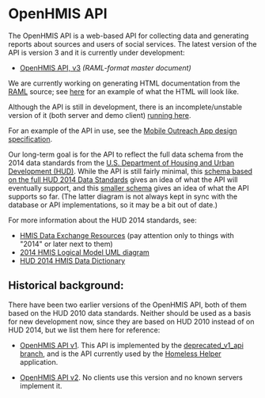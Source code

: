 OpenHMIS API
============

The OpenHMIS API is a web-based API for collecting data and generating
reports about sources and users of social services.  The latest
version of the API is version 3 and it is currently under development:

* [OpenHMIS API, v3](doc/openhmis-api.raml) _(RAML-format master document)_

We are currently working on generating HTML documentation from the
[RAML](http://raml.org/) source; see
[here](https://anypoint.mulesoft.com/apiplatform/hmis-api/#/portals/apis/7105/versions/7150/pages/5740)
for an example of what the HTML will look like.

Although the API is still in development, there is an
incomplete/unstable version of it (both server and demo client)
[running here](http://108.59.80.159:8080/HMISClient/).

For an example of the API in use, see the [Mobile Outreach App design
specification](https://github.com/PCNI/outreach-app/blob/master/outreach-app-design.docx).

Our long-term goal is for the API to reflect the full data schema from
the 2014 data standards from the [U.S. Department of Housing and Urban
Development (HUD)](http://hud.gov/).  While the API is still fairly
minimal, this [schema based on the full HUD 2014 Data
Standards](doc/2014StandardOpenHMIS.png) gives an idea of what the API
will eventually support, and this [smaller
schema](doc/current-schema-diagram.jpg) gives an idea of what the API
supports so far.  (The latter diagram is not always kept in sync with
the database or API implementations, so it may be a bit out of date.)

For more information about the HUD 2014 standards, see:

* [HMIS Data Exchange Resources](http://www.hudhdx.info/VendorResources.aspx) (pay attention only to things with "2014" or later next to them)
* [2014 HMIS Logical Model UML diagram](http://www.hudhdx.info/Resources/Vendors/4_0/HMIS_Logical_Model.pdf)
* [HUD 2014 HMIS Data Dictionary](https://www.hudexchange.info/resource/3824/hmis-data-dictionary/)

Historical background:
----------------------

There have been two earlier versions of the OpenHMIS API, both of them
based on the HUD 2010 data standards.  Neither should be used as a
basis for new development now, since they are based on HUD 2010
instead of on HUD 2014, but we list them here for reference:

* [OpenHMIS API v1](https://drive.google.com/viewerng/viewer?a=v&pid=sites&srcid=cGNuaS5vcmd8b3BlbmhtaXN8Z3g6NGVmMWE3NzQ5OWRlOTA0Mw).  This API is implemented by the [deprecated_v1_api branch](https://github.com/PCNI/OpenHMIS/tree/deprecated_v1_api), and is the API currently used by the [Homeless Helper](https://github.com/PCNI/homeless-helper) application.

* [OpenHMIS API v2](https://code.google.com/p/openciss/wiki/openCISS_API_v2).  No clients use this version and no known servers implement it.
